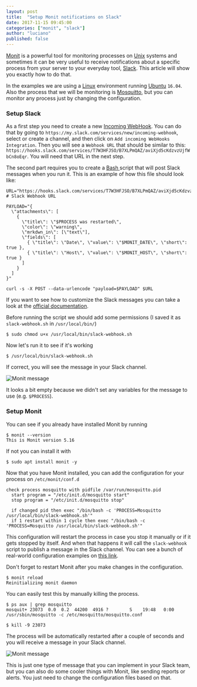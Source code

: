 ```yaml
---
layout: post
title:  "Setup Monit notifications on Slack"
date: 2017-11-15 09:45:00
categories: ["monit", "slack"]
author: "luciano"
published: false
---
```


[Monit](https://mmonit.com/monit/) is a powerful tool for monitoring processes on [Unix](https://en.wikipedia.org/wiki/Unix) systems and sometimes it can be very useful to receive notifications about a specific process from your server to your everyday tool, [Slack](https://slack.com/). This article will show you exactly how to do that.

<!--more-->

In the examples we are using a [Linux](https://en.wikipedia.org/wiki/Linux) environment running [Ubuntu](https://www.ubuntu.com/) `16.04`.
Also the process that we will be monitoring is [Mosquitto](https://projects.eclipse.org/projects/technology.mosquitto), but you can monitor any process just by changing the configuration.

### Setup Slack

As a first step you need to create a new [Incoming WebHook](https://api.slack.com/incoming-webhooks). You can do that by going to `https://my.slack.com/services/new/incoming-webhook`, select or create a channel, and then click on `Add incoming WebHooks Integration`. Then you will see a `Webhook URL` that should be similar to this: `https://hooks.slack.com/services/T7W3HFJSO/B7XLPmQAZ/aviXjd5cKdzvzUjfWbCn8oEqr`. You will need that URL in the next step.

The second part requires you to create a <a href="https://en.wikipedia.org/wiki/Bash_(Unix_shell)"> Bash </a> script that will post Slack messages when you run it.
This is an example of how this file should look like:

```
URL="https://hooks.slack.com/services/T7W3HFJSO/B7XLPmQAZ/aviXjd5cKdzvzUjfWbCn8oEqr" # Slack Webhook URL

PAYLOAD="{
  \"attachments\": [
    {
      \"title\": \"$PROCESS was restarted\",
      \"color\": \"warning\",
      \"mrkdwn_in\": [\"text\"],
      \"fields\": [
        { \"title\": \"Date\", \"value\": \"$MONIT_DATE\", \"short\": true },
        { \"title\": \"Host\", \"value\": \"$MONIT_HOST\", \"short\": true }
      ]
    }
  ]
}"

curl -s -X POST --data-urlencode "payload=$PAYLOAD" $URL
```

If you want to see how to customize the Slack messages you can take a look at the [official documentation](https://api.slack.com/incoming-webhooks#sending_messages).

Before running the script we should add some permissions (I saved it as `slack-webhook.sh` in `/usr/local/bin/`)

```
$ sudo chmod u+x /usr/local/bin/slack-webhook.sh
```

Now let's run it to see if it's working

```
$ /usr/local/bin/slack-webhook.sh
```

If correct, you will see the message in your Slack channel.

<img src="/blog/assets/images/monit-message.png" alt="Monit message">

It looks a bit empty because we didn't set any variables for the message to use (e.g. `$PROCESS`).

### Setup Monit

You can see if you already have installed Monit by running

```
$ monit --version
This is Monit version 5.16
```

If not you can install it with
```
$ sudo apt install monit -y
```

Now that you have Monit installed, you can add the configuration for your process on `/etc/monit/conf.d`


```
check process mosquitto with pidfile /var/run/mosquitto.pid
  start program = "/etc/init.d/mosquitto start"
  stop program = "/etc/init.d/mosquitto stop"

  if changed pid then exec "/bin/bash -c 'PROCESS=Mosquitto /usr/local/bin/slack-webhook.sh'"
  if 1 restart within 1 cycle then exec "/bin/bash -c 'PROCESS=Mosquitto /usr/local/bin/slack-webhook.sh'"
```

This configuration will restart the process in case you stop it manually or if it gets stopped by itself. And when that happens it will call the `slack-webhook` script to publish a message in the Slack channel.
You can see a bunch of real-world configuration examples on [this link](https://mmonit.com/wiki/Monit/ConfigurationExamples).

Don't forget to restart Monit after you make changes in the configuration.

```
$ monit reload
Reinitializing monit daemon
```

You can easily test this by manually killing the process.

```
$ ps aux | grep mosquitto
mosquit+ 23073  0.0  0.2  44200  4916 ?        S    19:48   0:00 /usr/sbin/mosquitto -c /etc/mosquitto/mosquitto.conf

$ kill -9 23073
```

The process will be automatically restarted after a couple of seconds and you will receive a message in your Slack channel.

<img src="/blog/assets/images/monit-message-2.png" alt="Monit message">

This is just one type of message that you can implement in your Slack team, but you can also do some cooler things with Monit, like sending reports or alerts. You just need to change the configuration files based on that.
